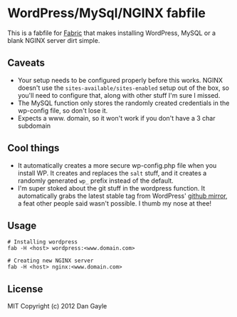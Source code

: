 # WordPress/MySql/NGINX fabfile

This is a fabfile for [Fabric](https://github.com/fabric/fabric) that makes installing WordPress, MySQL or a blank NGINX server dirt simple.

## Caveats
- Your setup needs to be configured properly before this works. NGINX doesn't use the `sites-available/sites-enabled` setup out of the box, so you'll need to configure that, along with other stuff I'm sure I missed.
- The MySQL function only stores the randomly created credentials in the wp-config file, so don't lose it.
- Expects a www. domain, so it won't work if you don't have a 3 char subdomain

## Cool things
- It automatically creates a more secure wp-config.php file when you install WP. It creates and replaces the `salt` stuff, and it creates a randomly generated `wp_` prefix instead of the default.
- I'm super stoked about the git stuff in the wordpress function. It automatically grabs the latest stable tag from WordPress' [github mirror](http://github.com/WordPress/WordPress), a feat other people said wasn't possible. I thumb my nose at thee!

## Usage

    # Installing wordpress
    fab -H <host> wordpress:<www.domain.com>

    # Creating new NGINX server
    fab -H <host> nginx:<www.domain.com>

## License
MIT Copyright (c) 2012 Dan Gayle
